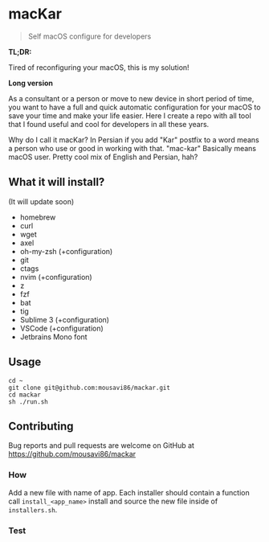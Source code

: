 # macKar

> Self macOS configure for developers

**TL;DR:** 

Tired of reconfiguring your macOS, this is my solution!

**Long version**

As a consultant or a person or move to new device in short period of time, you want to have a full and quick automatic configuration for your macOS to save your time and make your life easier. Here I create a repo with all tool that I found useful and cool for developers in all these years.

Why do I call it macKar? In Persian if you add "Kar" postfix to a word means a person who use or good in working with that. "mac-kar" Basically means macOS user. Pretty cool mix of English and Persian, hah?

## What it will install?

(It will update soon)

- homebrew
- curl
- wget
- axel
- oh-my-zsh (+configuration)
- git
- ctags
- nvim (+configuration)
- z
- fzf
- bat
- tig
- Sublime 3 (+configuration)
- VSCode (+configuration)
- Jetbrains Mono font

## Usage

```
cd ~
git clone git@github.com:mousavi86/mackar.git
cd mackar
sh ./run.sh
```

## Contributing

Bug reports and pull requests are welcome on GitHub at https://github.com/mousavi86/mackar

### How

Add a new file with name of app. Each installer should contain a function call `install_<app_name>` install and source the new file inside of `installers.sh`.

### Test

